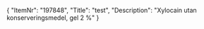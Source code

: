 {
  "ItemNr": "197848",
  "Title": "test",
  "Description": "Xylocain utan konserveringsmedel, gel 2 %"
}